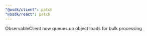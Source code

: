 ```yaml
---
"@osdk/client": patch
"@osdk/react": patch
---
```


ObservableClient now queues up object loads for bulk processing
